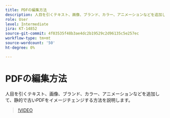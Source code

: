 ```yaml
---
title: PDFの編集方法
description: 人目を引くテキスト、画像、ブランド、カラー、アニメーションなどを追加して、静的で古いPDFをイメージチェンジする方法を説明します
role: User
level: Intermediate
jira: KT-14852
source-git-commit: 4f03535f48b3ae4dc2b19529c2d96135c5e257ec
workflow-type: tm+mt
source-wordcount: '50'
ht-degree: 0%

---
```


# PDFの編集方法

人目を引くテキスト、画像、ブランド、カラー、アニメーションなどを追加して、静的で古いPDFをイメージチェンジする方法を説明します。

>[!VIDEO](https://video.tv.adobe.com/v/3427024?quality=12&learn=on&hidetitle=true)
